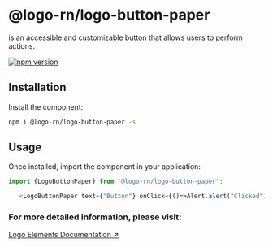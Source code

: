 # @logo-rn/logo-button-paper

<LogoButtonPaper/> is an accessible and customizable button that allows users to perform actions.

[![npm version](https://badgen.net/npm/v/@logo-rn/logo-button-paper)](https://www.npmjs.com/package/@logo-rn/logo-button-paper)

## Installation

Install the component:

```sh
npm i @logo-rn/logo-button-paper -s
```

## Usage

Once installed, import the component in your application:

```js
import {LogoButtonPaper} from '@logo-rn/logo-button-paper';
```

```js
   <LogoButtonPaper text={"Button"} onClick={()=>Alert.alert("Clicked")} />
```

### For more detailed information, please visit:
[Logo Elements Documentation ↗](http://elements.logo.com.tr)
